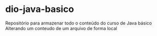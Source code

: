 # dio-java-basico
Repositório para armazenar todo o conteúdo do curso de Java básico
Alterando um conteudo de um arquivo de forma local